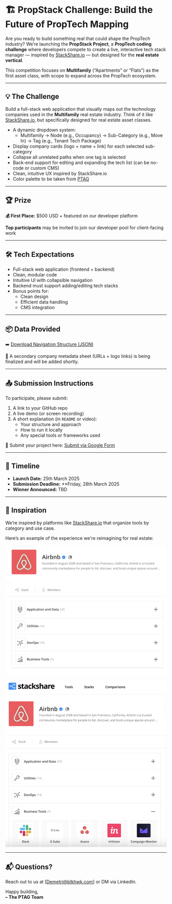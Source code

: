 # 🏗️ PropStack Challenge: Build the Future of PropTech Mapping

Are you ready to build something real that could shape the PropTech industry?
We’re launching the **PropStack Project**, a **PropTech coding challenge** where developers compete to create a live, interactive tech stack manager — inspired by [StackShare.io](https://stackshare.io/stacks) — but designed for the **real estate vertical**.

This competition focuses on **Multifamily** (“Apartments” or “Flats”) as the first asset class, with scope to expand across the PropTech ecosystem.

---

## 💡 The Challenge

Build a full-stack web application that visually maps out the technology companies used in the **Multifamily** real estate industry. Think of it like [StackShare.io](https://stackshare.io/stacks), but specifically designed for real estate asset classes.

- A dynamic dropdown system:
  - Multifamily → Node (e.g., Occupancy) → Sub-Category (e.g., Move In) → Tag (e.g., Tenant Tech Package)
- Display company cards (logo + name + link) for each selected sub-category
- Collapse all unrelated paths when one tag is selected
- Back-end support for editing and expanding the tech list (can be no-code or custom CMS)
- Clean, intuitive UX inspired by StackShare.io
- Color palette to be taken from [PTAG](https://www.proptechangelgroup.com/) 

---

## 🏆 Prize

**💰 First Place:** $500 USD + featured on our developer platform

**Top participants** may be invited to join our developer pool for client-facing work

---

## 🛠 Tech Expectations

- Full-stack web application (frontend + backend)
- Clean, modular code
- Intuitive UI with collapsible navigation
- Backend must support adding/editing tech stacks
- Bonus points for:
  - Clean design
  - Efficient data handling
  - CMS integration

---

## 📦 Data Provided

➡️ [Download Navigation Structure (JSON)](./assets/PropStack_Multifamily_Structure_Simplified.json)

🔗 A secondary company metadata sheet (URLs + logo links) is being finalized and will be added shortly.

---

## 📤 Submission Instructions

To participate, please submit:
1. A link to your GitHub repo
2. A live demo (or screen recording)
3. A short explanation (in `README` or video):
   - Your structure and approach
   - How to run it locally
   - Any special tools or frameworks used

📩 Submit your project here: [Submit via Google Form](https://forms.gle/xAvVoaoLCfxABx5w9)

---

## 📅 Timeline

- **Launch Date:** 25th March 2025
- **Submission Deadline:** **Friday, 28th March 2025
- **Winner Announced:** TBD

---

## 🧠 Inspiration

We’re inspired by platforms like [StackShare.io](https://stackshare.io/stacks) that organize tools by category and use case.

Here’s an example of the experience we're reimagining for real estate:

![StackShare Example](./stackshare-example-1.png)

![StackShare Grid View](./stackshare-example-2.png)

---

## 📬 Questions?

Reach out to us at [Demetri@blkhwk.com] or DM via LinkedIn.

Happy building,  
**– The PTAG Team**
